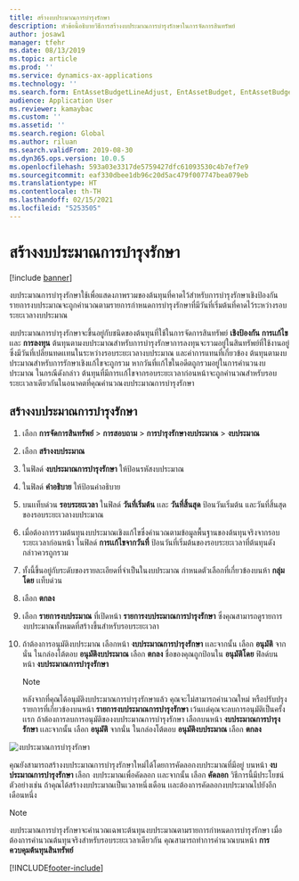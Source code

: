 ```yaml
---
title: สร้างงบประมาณการบำรุงรักษา
description: หัวข้อนี้อธิบายวิธีการสร้างงบประมาณการบำรุงรักษาในการจัดการสินทรัพย์
author: josaw1
manager: tfehr
ms.date: 08/13/2019
ms.topic: article
ms.prod: ''
ms.service: dynamics-ax-applications
ms.technology: ''
ms.search.form: EntAssetBudgetLineAdjust, EntAssetBudget, EntAssetBudgetRecalc, EntAssetBudgetCopy, EntAssetBudgetLine, EntAssetBudgetCreate, EntAssetBudgetApprove, EntAssetBudgetCalculateActualCost
audience: Application User
ms.reviewer: kamaybac
ms.custom: ''
ms.assetid: ''
ms.search.region: Global
ms.author: riluan
ms.search.validFrom: 2019-08-30
ms.dyn365.ops.version: 10.0.5
ms.openlocfilehash: 593a03e3317de5759427dfc61093530c4b7ef7e9
ms.sourcegitcommit: eaf330dbee1db96c20d5ac479f007747bea079eb
ms.translationtype: HT
ms.contentlocale: th-TH
ms.lasthandoff: 02/15/2021
ms.locfileid: "5253505"
---
```

# <a name="create-maintenance-budgets"></a>สร้างงบประมาณการบำรุงรักษา

[!include [banner](../../includes/banner.md)]

 



งบประมาณการบำรุงรักษาใช้เพื่อแสดงภาพรวมของต้นทุนที่คาดไว้สำหรับการบำรุงรักษาเชิงป้องกัน รายการงบประมาณจะถูกคำนวณตามรายการกำหนดการบำรุงรักษาที่มีวันที่เริ่มต้นที่คาดไว้ระหว่างรอบระยะเวลางบประมาณ

งบประมาณการบำรุงรักษาจะขึ้นอยู่กับชนิดของต้นทุนที่ใช้ในการจัดการสินทรัพย์ **เชิงป้องกัน** **การเเก้ไข** เเละ **การลงทุน** ต้นทุนตามงบประมาณสำหรับการบำรุงรักษาการลงทุนจะรวมอยู่ในสินทรัพย์ที่ใช้งานอยู่ ซึ่งมีวันที่เปลี่ยนทดเเทนในระหว่างรอบระยะเวลางบประมาณ และค่าการแทนที่เกี่ยวข้อง ต้นทุนตามงบประมาณสำหรับการรักษาเชิงแก้ไขจะถูกรวม หากวันที่เเก้ไขในอดีตถูกรวมอยู่ในการคำนวนงบประมาณ ในกรณีดังกล่าว ต้นทุนที่มีการเเก้ไขจากรอบระยะเวลาก่อนหน้าจะถูกคำนวณสำหรับรอบระยะเวลาเดียวกันในอนาคตที่คุณคำนวณงบประมาณการบำรุงรักษา

## <a name="create-a-maintenance-budget"></a>สร้างงบประมาณการบำรุงรักษา

1. เลือก **การจัดการสินทรัพย์** \> **การสอบถาม** \> **การบำรุงรักษางบประมาณ** \> **งบประมาณ**
2. เลือก **สร้างงบประมาณ**
3. ในฟิลด์ **งบประมาณการบำรุงรักษา** ให้ป้อนรหัสงบประมาณ
4. ในฟิลด์ **คำอธิบาย** ให้ป้อนคำอธิบาย
4. บนเเท็บด่วน **รอบระยะเวลา** ในฟิลด์ **วันที่เริ่มต้น** เเละ **วันที่สิ้นสุด** ป้อนวันเริ่มต้น และวันที่สิ้นสุดของรอบระยะเวลางบประมาณ
5. เมื่อต้องการรวมต้นทุนงบประมาณเชิงแก้ไขซึ่งคำนวณตามข้อมูลพื้นฐานของต้นทุนจริงจากรอบระยะเวลาก่อนหน้า ในฟิลด์ **การเเก้ไขจากวันที่** ป้อนวันที่เริ่มต้นของรอบระยะเวลาที่ต้นทุนดังกล่าวควรถูกรวม
6. ทั้งนี้ขึ้นอยู่กับระดับของรายละเอียดที่จำเป็นในงบประมาณ กำหนดตัวเลือกที่เกี่ยวข้องบนห้า **กลุ่มโดย** เเท็บด่วน
7. เลือก **ตกลง**
8. เลือก **รายการงบประมาณ** ที่เปิดหน้า **รายการงบประมาณการบำรุงรักษา** ซึ่งคุณสามารถดูรายการงบประมาณทั้งหมดที่สร้างขึ้นสำหรับรอบระยะเวลา
9. ถ้าต้องการอนุมัติงบประมาณ เลือกหน้า **งบประมาณการบำรุงรักษา** เเละจากนั้น เลือก **อนุมัติ** จากนั่น ในกล่องโต้ตอบ **อนุมัติงบประมาณ** เลือก **ตกลง** ชื่อของคุณถูกป้อนใน **อนุมัติโดย** ฟิลด์บนหน้า **งบประมาณการบำรุงรักษา** 

    > [!NOTE]
    > หลังจากที่คุณได้อนุมัติงบประมาณการบำรุงรักษาแล้ว คุณจะไม่สามารถคำนวณใหม่ หรือปรับปรุงรายการที่เกี่ยวข้องบนหน้า **รายการงบประมาณการบำรุงรักษา** เว้นเเต่คุณจะลบการอนุมัติเป็นครั้งเเรก ถ้าต้องการลบการอนุมัติของงบประมาณการบำรุงรักษา เลือกบนหน้า **งบประมาณการบำรุงรักษา** เเละจากนั้น เลือก **อนุมัติ** จากนั่น ในกล่องโต้ตอบ **อนุมัติงบประมาณ** เลือก **ตกลง**

![งบประมาณการบำรุงรักษา](media/01-maintenance-budgets.png)

คุณยังสามารถสร้างงบประมาณการบำรุงรักษาใหม่ได้โดยการคัดลอกงบประมาณที่มีอยู่ บนหน้า **งบประมาณการบำรุงรักษา** เลือก งบประมาณเพื่อคัดลอก เเละจากนั้น เลือก **คัดลอก** วิธีการนี้มีประโยชน์ ตัวอย่างเช่น ถ้าคุณได้สร้างงบประมาณเป็นเวลาหนึ่งเดือน เเละต้องการคัดลอกงบประมาณไปยังอีกเดือนหนึ่ง

> [!NOTE]
> งบประมาณการบำรุงรักษาจะคำนวณเฉพาะต้นทุนงบประมาณตามรายการกำหนดการบำรุงรักษา เมื่อต้องการคำนวณต้นทุนจริงสำหรับรอบระยะเวลาเดียวกัน คุณสามารถทำการคำนวณบนหน้า **การควบคุมต้นทุนสินทรัพย์** 


[!INCLUDE[footer-include](../../../includes/footer-banner.md)]